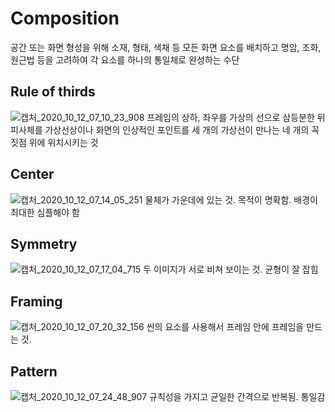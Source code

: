 # Composition
공간 또는 화면 형성을 위해 소재, 형태, 색채 등 모든 화면 요소를 배치하고 
명암, 조화, 원근법 등을 고려하여 각 요소를 하나의 통일체로 완성하는 수단

## Rule of thirds

![캡처_2020_10_12_07_10_23_908](https://user-images.githubusercontent.com/71207918/95691423-198a0e00-0c5a-11eb-8f2d-f0748c9235b1.png)
프레임의 상하, 좌우를 가상의 선으로 삼등분한 뒤 피사체를 가상선상이나 화면의 인상적인 포인트를 세 개의 가상선이 만나는 네 개의 꼭짓점 위에 위치시키는 것

## Center

![캡처_2020_10_12_07_14_05_251](https://user-images.githubusercontent.com/71207918/95691496-88fffd80-0c5a-11eb-84e6-34513d142d2d.png)
 물체가 가운데에 있는 것. 목적이 명확함. 배경이 최대한 심플해야 함
 
 ## Symmetry
 
 ![캡처_2020_10_12_07_17_04_715](https://user-images.githubusercontent.com/71207918/95691571-f14edf00-0c5a-11eb-87d3-a4503ba6e0bb.png)
 두 이미지가 서로 비쳐 보이는 것. 균형이 잘 잡힘
 
 ## Framing
 
 ![캡처_2020_10_12_07_20_32_156](https://user-images.githubusercontent.com/71207918/95691633-71754480-0c5b-11eb-806d-e541c0c53497.png)
 씬의 요소를 사용해서 프레임 안에 프레임을 만드는 것. 
 
 ## Pattern
 
 ![캡처_2020_10_12_07_24_48_907](https://user-images.githubusercontent.com/71207918/95691709-07a96a80-0c5c-11eb-9f29-008fe2cbb48a.png)
 규칙성을 가지고 균일한 간격으로 반복됨. 통일감 
